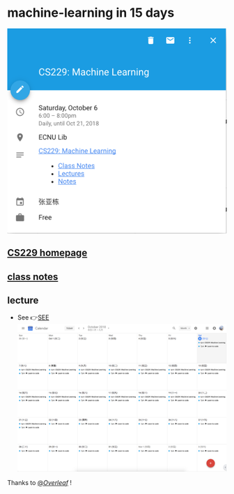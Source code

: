 # machine-learning in 15 days
![calendar](https://raw.githubusercontent.com/Tom007Cheung/machine-learning/master/event.png)
## [CS229 homepage](http://cs229.stanford.edu/)
## [class notes](http://cs229.stanford.edu/syllabus.html)
## lecture
 - See &#128073;[SEE](https://see.stanford.edu/Course/CS229)
![event](https://raw.githubusercontent.com/Tom007Cheung/machine-learning/master/calendar.png)

Thanks to [@_Overleaf_](https://www.overleaf.com/) !
